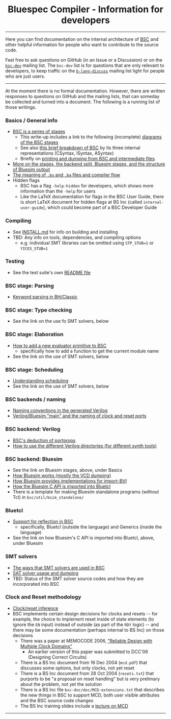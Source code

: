 <div class="title-block" style="text-align: center;" align="center">

# Bluespec Compiler - Information for developers

---

</div>

Here you can find documentation on the internal architecture of [BSC](./README.md)
and other helpful information for people who want to contribute to the source code.

Feel free to ask questions on GitHub (in an Issue or a Discussion)
or on the [`bsc-dev`](https://groups.io/g/bsc-dev) mailing list.
The `bsc-dev` list is for questions that are only relevant to developers,
to keep traffic on the [`b-lang-discuss`](https://groups.io/g/b-lang-discuss)
mailing list light for people who are just users.

---

At the moment there is no formal documentation.
However, there are written responses to questions on GitHub and the mailing lists,
that can someday be collected and turned into a document.
The following is a running list of those writings.

### Basics / General info

* [BSC is a series of stages](https://groups.io/g/bsc-dev/message/14)
  * This write-up includes a link to the following (incomplete)
    [diagrams of the BSC stages](https://docs.google.com/document/d/1130fyOsPtS6gMppB6BaO-qVXxzO5b_ha7sXwLdd8Dtg/edit?usp=sharing)
  * See also [this brief breakdown of BSC](https://groups.io/g/b-lang-discuss/message/358)
    by its three internal representations (CSyntax, ISyntax, ASyntax)
  * Briefly on [printing and dumping from BSC and intermediate files](https://groups.io/g/b-lang-discuss/message/356)
* [More on the stages, the backend split, Bluesim stages, and the structure of Bluesim output](https://github.com/B-Lang-org/bsc/issues/743#issuecomment-2436483892)
* [The meaning of `.bo` and `.ba` files and compiler flow](https://github.com/B-Lang-org/bsc/discussions/575#discussioncomment-6458212)
* Hidden flags
  * BSC has a flag `-help-hidden` for developers,
    which shows more information than the `-help` for users
  * Like the LaTeX documentation for flags in the BSC User Guide,
    there is short LaTeX document for hidden flags at BS Inc (called `internal-user-guide`),
    which could become part of a BSC Developer Guide

### Compiling

* See [INSTALL.md](./INSTALL.md) for info on building and installing
* TBD: Any info on tools, dependencies, and compiling options
  * e.g. individual SMT libraries can be omitted using `STP_STUB=1` or `YICES_STUB=1`

### Testing

* See the test suite's own [README file](./testsuite/README.md)

### BSC stage: Parsing

* [Keyword parsing in BH/Classic](https://github.com/B-Lang-org/language-bh/issues/5#issuecomment-1856814271)

### BSC stage: Type checking

* See the link on the use fo SMT solvers, below

### BSC stage: Elaboration

* [How to add a new evaluator primitive to BSC](https://groups.io/g/b-lang-discuss/message/526)
  * specifically how to add a function to get the current module name
* See the link on the use of SMT solvers, below

### BSC stage: Scheduling

* [Understanding scheduling](https://github.com/B-Lang-org/bsc/discussions/622#discussioncomment-7203579)
* See the link on the use of SMT solvers, below

### BSC backends / naming

* [Naming conventions in the generated Verilog](https://groups.io/g/b-lang-discuss/topic/106903347)
* [Verilog/Bluesim "main" and the naming of clock and reset ports](https://groups.io/g/b-lang-discuss/message/606)

### BSC backend: Verilog

* [BSC's deduction of portprops](https://groups.io/g/b-lang-discuss/topic/106516831)
* [How to use the different Verilog directories (for different synth tools)](https://groups.io/g/b-lang-discuss/topic/106402322)

### BSC backend: Bluesim

* See the link on Bluesim stages, above, under Basics
* [How Bluesim works (mostly the VCD dumping)](https://github.com/B-Lang-org/bsc/issues/519#issuecomment-1873853532)
* [How Bluesim provides implementations for import-BVI](https://groups.io/g/b-lang-discuss/topic/106520424)
* [How the Bluesim C API is imported into Bluetcl](https://groups.io/g/b-lang-discuss/message/554)
* There is a template for making Bluesim standalone programs (without Tcl) in `bsc/util/bsim_standalone/`

### Bluetcl

* [Support for reflection in BSC](https://groups.io/g/b-lang-discuss/message/513)
  * specifically, Bluetcl (outside the language) and Generics (inside the language)
* See the link on how Bluesim's C API is imported into Bluetcl, above, under Bluesim

### SMT solvers

* [The ways that SMT solvers are used in BSC](https://groups.io/g/b-lang-discuss/message/370)
* [SAT solver usage and dumping](https://github.com/B-Lang-org/bsc/discussions/693#discussioncomment-9148985)
* TBD: Status of the SMT solver source codes and how they are incorporated into BSC

### Clock and Reset methodology

* [Clock/reset inference](https://github.com/B-Lang-org/bsc/discussions/661)
* BSC implements certain design decisions for clocks and resets --
  for example, the choice to implement reset inside of state elements (to ignore the `EN` input)
  instead of outside (as part of the `RDY` logic) --
  and there may be some documentation (perhaps internal to BS Inc) on those decisions
  * There was a paper at MEMOCODE 2006,
    ["Reliable Design with Multiple Clock Domains"](https://www.researchgate.net/publication/224648422_Reliable_design_with_multiple_clock_domains)
    * An earlier version of this paper was submitted to DCC'06 (Designing Correct Circuits)
  * There is a BS Inc document from 16 Dec 2004 (`mcd.pdf`) that discusses some options, but only clocks, not yet reset
  * There is a BS Inc document from 28 Oct 2004 (`resets.txt`) that purports to be "a proposal on reset handling"
    but is very prelimary about the problem, not yet the solution
  * There is a BS Inc file `bsc-doc/doc/MCD-extensions.txt` that describes
    the new things in BSC to support MCD, both user visible attributes and
    the BSC source code changes
  * The BS Inc training slides include a
    [lecture on MCD](https://github.com/BSVLang/Main/blob/master/Tutorials/BSV_Training/Reference/Lec12_Multiple_Clock_Domains.pdf)

---
